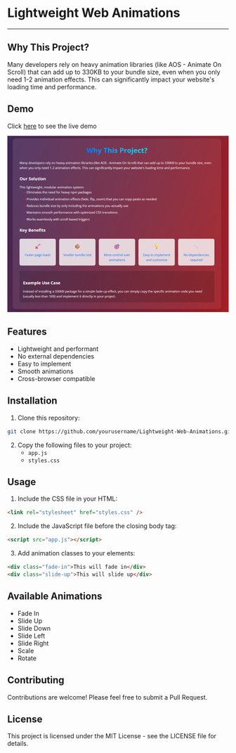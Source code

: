 ﻿# Lightweight Web Animations

---

## Why This Project?

Many developers rely on heavy animation libraries (like AOS -
Animate On Scroll) that can add up to 330KB to your bundle size,
even when you only need 1-2 animation effects. This can
significantly impact your website's loading time and performance.

## Demo

Click [here](https://aymaq-code.github.io/Lightweight-Web-Animations/) to see the live demo

![Demo Preview](/dis.png)

## Features

- Lightweight and performant
- No external dependencies
- Easy to implement
- Smooth animations
- Cross-browser compatible

## Installation

1. Clone this repository:

```bash
git clone https://github.com/yourusername/Lightweight-Web-Animations.git
```

2. Copy the following files to your project:
   - `app.js`
   - `styles.css`

## Usage

1. Include the CSS file in your HTML:

```html
<link rel="stylesheet" href="styles.css" />
```

2. Include the JavaScript file before the closing body tag:

```html
<script src="app.js"></script>
```

3. Add animation classes to your elements:

```html
<div class="fade-in">This will fade in</div>
<div class="slide-up">This will slide up</div>
```

## Available Animations

- Fade In
- Slide Up
- Slide Down
- Slide Left
- Slide Right
- Scale
- Rotate

## Contributing

Contributions are welcome! Please feel free to submit a Pull Request.

## License

This project is licensed under the MIT License - see the LICENSE file for details.

